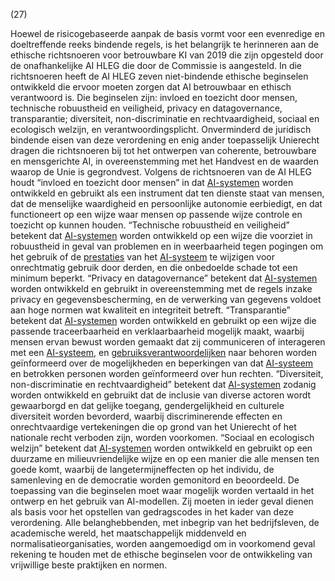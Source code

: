 (27)

Hoewel de risicogebaseerde aanpak de basis vormt voor een evenredige en doeltreffende reeks bindende regels, is het belangrijk te herinneren aan de ethische richtsnoeren voor betrouwbare KI van 2019 die zijn opgesteld door de onafhankelijke AI HLEG die door de Commissie is aangesteld. In die richtsnoeren heeft de AI HLEG zeven niet-bindende ethische beginselen ontwikkeld die ervoor moeten zorgen dat AI betrouwbaar en ethisch verantwoord is. Die beginselen zijn: invloed en toezicht door mensen, technische robuustheid en veiligheid, privacy en datagovernance, transparantie; diversiteit, non-discriminatie en rechtvaardigheid, sociaal en ecologisch welzijn, en verantwoordingsplicht. Onverminderd de juridisch bindende eisen van deze verordening en enig ander toepasselijk Unierecht dragen die richtsnoeren bij tot het ontwerpen van coherente, betrouwbare en mensgerichte AI, in overeenstemming met het Handvest en de waarden waarop de Unie is gegrondvest. Volgens de richtsnoeren van de AI HLEG houdt “invloed en toezicht door mensen” in dat [AI-systemen](a3.md#^ai-systeem) worden ontwikkeld en gebruikt als een instrument dat ten dienste staat van mensen, dat de menselijke waardigheid en persoonlijke autonomie eerbiedigt, en dat functioneert op een wijze waar mensen op passende wijze controle en toezicht op kunnen houden. “Technische robuustheid en veiligheid” betekent dat [AI-systemen](a3.md#^ai-systeem) worden ontwikkeld op een wijze die voorziet in robuustheid in geval van problemen en in weerbaarheid tegen pogingen om het gebruik of de [prestaties](a3.md#^prestaties) van het [AI-systeem](a3.md#^ai-systeem) te wijzigen voor onrechtmatig gebruik door derden, en die onbedoelde schade tot een minimum beperkt. “Privacy en datagovernance” betekent dat [AI-systemen](a3.md#^ai-systeem) worden ontwikkeld en gebruikt in overeenstemming met de regels inzake privacy en gegevensbescherming, en de verwerking van gegevens voldoet aan hoge normen wat kwaliteit en integriteit betreft. “Transparantie” betekent dat [AI-systemen](a3.md#^ai-systeem) worden ontwikkeld en gebruikt op een wijze die passende traceerbaarheid en verklaarbaarheid mogelijk maakt, waarbij mensen ervan bewust worden gemaakt dat zij communiceren of interageren met een [AI-systeem](a3.md#^ai-systeem), en [gebruiksverantwoordelijken](a3.md#^gebruiksverantwoordelijke) naar behoren worden geïnformeerd over de mogelijkheden en beperkingen van dat [AI-systeem](a3.md#^ai-systeem) en betrokken personen worden geïnformeerd over hun rechten. “Diversiteit, non-discriminatie en rechtvaardigheid” betekent dat [AI-systemen](a3.md#^ai-systeem) zodanig worden ontwikkeld en gebruikt dat de inclusie van diverse actoren wordt gewaarborgd en dat gelijke toegang, gendergelijkheid en culturele diversiteit worden bevorderd, waarbij discriminerende effecten en onrechtvaardige vertekeningen die op grond van het Unierecht of het nationale recht verboden zijn, worden voorkomen. “Sociaal en ecologisch welzijn” betekent dat [AI-systemen](a3.md#^ai-systeem) worden ontwikkeld en gebruikt op een duurzame en milieuvriendelijke wijze en op een manier die alle mensen ten goede komt, waarbij de langetermijneffecten op het individu, de samenleving en de democratie worden gemonitord en beoordeeld. De toepassing van die beginselen moet waar mogelijk worden vertaald in het ontwerp en het gebruik van AI-modellen. Zij moeten in ieder geval dienen als basis voor het opstellen van gedragscodes in het kader van deze verordening. Alle belanghebbenden, met inbegrip van het bedrijfsleven, de academische wereld, het maatschappelijk middenveld en normalisatieorganisaties, worden aangemoedigd om in voorkomend geval rekening te houden met de ethische beginselen voor de ontwikkeling van vrijwillige beste praktijken en normen.